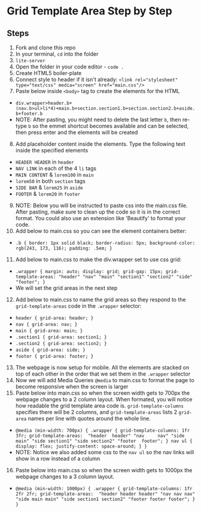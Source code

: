 # Grid Template Area Step by Step

## Steps
1. Fork and clone this repo
2. In your terminal, `cd` into the folder
3. `lite-server`
4. Open the folder in your code editor - `code .` 
5. Create HTML5 boiler-plate
6. Connect style to header if it isn't already: `<link rel="stylesheet" type="text/css" media="screen" href="main.css"/>`
7. Paste below inside `<body>` tag to create the elements for the HTML
* `div.wrapper>header.b+(nav.b>ul>li*4)+main.b+section.section1.b+section.section2.b+aside.b+footer.b`
* NOTE: After pasting, you might need to delete the last letter `b`, then re-type `b` so the emmet shortcut becomes available and can be selected, then press enter and the elements will be created
8. Add placeholder content inside the elements. Type the following text inside the specified elements
* `HEADER HEADER` in `header`
* `NAV LINK` in each of the 4 `li` tags
* `MAIN CONTENT` & `lorem100` in `main`
* `lorem50` in both `section` tags
* `SIDE BAR` & `lorem25` in `aside`
* `FOOTER` & `lorem20` in `footer`
9. NOTE: Below you will be instructed to paste css into the main.css file. After pasting, make sure to clean up the code so it is in the correct format. You could also use an extension like 'Beautify' to format your code.
10. Add below to main.css so you can see the element containers better:
* `.b {
    border: 1px solid black;
    border-radius: 5px;
    background-color: rgb(243, 173, 116);
    padding: .5em;
}`
11. Add below to main.css to make the div.wrapper set to use css grid:
* `.wrapper {
    margin: auto;
    display: grid;
    grid-gap: 15px;
    grid-template-areas: "header" "nav" "main" "section1" "section2" "side" "footer";
}`
* We will set the grid areas in the next step
12. Add below to main.css to name the grid areas so they respond to the `grid-template-areas` code in the `.wrapper` selector:
* `header {
    grid-area: header;
}`
* `nav {
    grid-area: nav;
}`
* `main {
    grid-area: main;
}`
* `.section1 {
    grid-area: section1;
}`
* `.section2 {
    grid-area: section2;
}`
* `aside {
    grid-area: side;
}`
* `footer {
    grid-area: footer;
}`
13. The webpage is now setup for mobile. All the elements are stacked on top of each other in the order that we set them in the `.wrapper` selector
14. Now we will add Media Queries `@media` to main.css to format the page to become responsive when the screen is larger
15. Paste below into main.css so when the screen width gets to 700px the webpage changes to a 2 column layout. When formated, you will notice how readable the grid template area code is. `grid-template-columns` specifies there will be 2 columns, and `grid-template-areas` lists 2 `grid-area` names per line with quotes around the whole line.
* `@media (min-width: 700px) {
    .wrapper {
        grid-template-columns: 1fr 3fr;
        grid-template-areas: 
            "header  header"
            "nav     nav"
            "side main"
            "side section1"
            "side section2"
            "footer  footer";
        }
        nav ul {
            display: flex;
            justify-content: space-around;
        }
    }`
* NOTE: Notice we also added some css to the `nav ul` so the nav links will show in a row instead of a column
16. Paste below into main.css so when the screen width gets to 1000px the webpage changes to a 3 column layout.
* `@media (min-width: 1000px) {
    .wrapper {
        grid-template-columns: 1fr 2fr 2fr;
        grid-template-areas: 
            "header header header"
            "nav nav nav"
            "side main main"
            "side section1 section2"
            "footer footer footer";
        }
    }`
